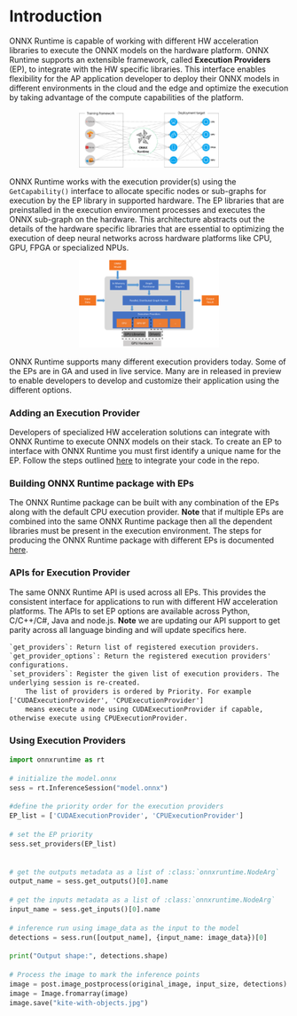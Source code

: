 # Introduction

ONNX Runtime is capable of working with different HW acceleration libraries to execute the ONNX models on the hardware platform. ONNX Runtime supports an extensible framework, called **Execution Providers** (EP), to integrate with the HW specific libraries. This interface enables flexibility for the AP application developer to deploy their ONNX models in different environments in the cloud and the edge and optimize the execution by taking advantage of the compute capabilities of the platform.

<p align="center"><img width="50%" src="images/ONNX_Runtime_EP1.png" alt="Executing ONNX models across different HW environments"/></p>

ONNX Runtime works with the execution provider(s) using the `GetCapability()` interface to allocate specific nodes or sub-graphs for execution by the EP library in supported hardware. The EP libraries that are preinstalled in the execution environment processes and executes the ONNX sub-graph on the hardware. This architecture abstracts out the details of the hardware specific libraries that are essential to optimizing the execution of deep neural networks across hardware platforms like CPU, GPU, FPGA or specialized NPUs.

<p align="center"><img width="50%" src="images/ONNX_Runtime_EP3.png" alt="ONNX Runtime GetCapability()"/></p>

ONNX Runtime supports many different execution providers today. Some of the EPs are in GA and used in live service. Many are in released in preview to enable developers to develop and customize their application using the different options.

### Adding an Execution Provider

Developers of specialized HW acceleration solutions can integrate with ONNX Runtime to execute ONNX models on their stack. To create an EP to interface with ONNX Runtime you must first identify a unique name for the EP. Follow the steps outlined [here](../AddingExecutionProvider.md) to integrate your code in the repo.

### Building ONNX Runtime package with EPs

The ONNX Runtime package can be built with any combination of the EPs along with the default CPU execution provider. **Note** that if multiple EPs are combined into the same ONNX Runtime package then all the dependent libraries must be present in the execution environment. The steps for producing the ONNX Runtime package with different EPs is documented [here](../../BUILD.md#execution-providers).

### APIs for Execution Provider

The same ONNX Runtime API is used across all EPs. This provides the consistent interface for applications to run with different HW acceleration platforms. The APIs to set EP options are available across Python, C/C++/C#, Java and node.js. **Note** we are updating our API support to get parity across all language binding and will update specifics here.

    `get_providers`: Return list of registered execution providers.
    `get_provider_options`: Return the registered execution providers' configurations.
    `set_providers`: Register the given list of execution providers. The underlying session is re-created. 
        The list of providers is ordered by Priority. For example ['CUDAExecutionProvider', 'CPUExecutionProvider']
        means execute a node using CUDAExecutionProvider if capable, otherwise execute using CPUExecutionProvider.

### Using Execution Providers

``` python
import onnxruntime as rt

# initialize the model.onnx
sess = rt.InferenceSession("model.onnx")

#define the priority order for the execution providers
EP_list = ['CUDAExecutionProvider', 'CPUExecutionProvider']

# set the EP priority
sess.set_providers(EP_list)


# get the outputs metadata as a list of :class:`onnxruntime.NodeArg`
output_name = sess.get_outputs()[0].name

# get the inputs metadata as a list of :class:`onnxruntime.NodeArg`
input_name = sess.get_inputs()[0].name

# inference run using image_data as the input to the model 
detections = sess.run([output_name], {input_name: image_data})[0]

print("Output shape:", detections.shape)

# Process the image to mark the inference points 
image = post.image_postprocess(original_image, input_size, detections)
image = Image.fromarray(image)
image.save("kite-with-objects.jpg")

```
